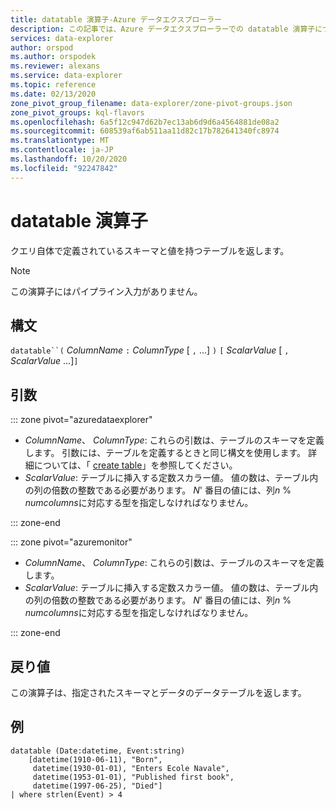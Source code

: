 ```yaml
---
title: datatable 演算子-Azure データエクスプローラー
description: この記事では、Azure データエクスプローラーでの datatable 演算子について説明します。
services: data-explorer
author: orspod
ms.author: orspodek
ms.reviewer: alexans
ms.service: data-explorer
ms.topic: reference
ms.date: 02/13/2020
zone_pivot_group_filename: data-explorer/zone-pivot-groups.json
zone_pivot_groups: kql-flavors
ms.openlocfilehash: 6a5f12c947d62b7ec13ab6d9d6a4564881de08a2
ms.sourcegitcommit: 608539af6ab511aa11d82c17b782641340fc8974
ms.translationtype: MT
ms.contentlocale: ja-JP
ms.lasthandoff: 10/20/2020
ms.locfileid: "92247842"
---
```

# <a name="datatable-operator"></a>datatable 演算子

クエリ自体で定義されているスキーマと値を持つテーブルを返します。

> [!NOTE]
> この演算子にはパイプライン入力がありません。

## <a name="syntax"></a>構文

`datatable``(` *ColumnName* `:` *ColumnType* [ `,` ...] `)` `[` *ScalarValue* [ `,` *ScalarValue* ...]`]`

## <a name="arguments"></a>引数

::: zone pivot="azuredataexplorer"

* *ColumnName*、 *ColumnType*: これらの引数は、テーブルのスキーマを定義します。 引数には、テーブルを定義するときと同じ構文を使用します。
  詳細については、「 [create table](../management/create-table-command.md)」を参照してください。
* *ScalarValue*: テーブルに挿入する定数スカラー値。 値の数は、テーブル内の列の倍数の整数である必要があります。 *N*' 番目の値には、列*n*  %  *numcolumns*に対応する型を指定しなければなりません。

::: zone-end

::: zone pivot="azuremonitor"

* *ColumnName*、 *ColumnType*: これらの引数は、テーブルのスキーマを定義します。
* *ScalarValue*: テーブルに挿入する定数スカラー値。 値の数は、テーブル内の列の倍数の整数である必要があります。 *N*' 番目の値には、列*n*  %  *numcolumns*に対応する型を指定しなければなりません。

::: zone-end

## <a name="returns"></a>戻り値

この演算子は、指定されたスキーマとデータのデータテーブルを返します。

## <a name="example"></a>例

```kusto
datatable (Date:datetime, Event:string)
    [datetime(1910-06-11), "Born",
     datetime(1930-01-01), "Enters Ecole Navale",
     datetime(1953-01-01), "Published first book",
     datetime(1997-06-25), "Died"]
| where strlen(Event) > 4
```
